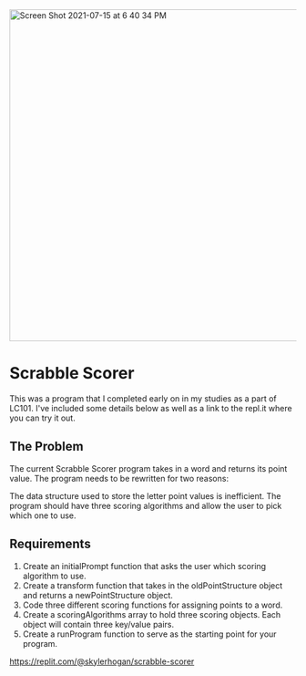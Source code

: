 <img width="582" alt="Screen Shot 2021-07-15 at 6 40 34 PM" src="https://user-images.githubusercontent.com/79928899/125871144-90c8d23a-02e2-47b8-82e4-d2db94b82395.png">

# Scrabble Scorer

This was a program that I completed early on in my studies as a part of LC101. I've included some details below as well as a link to the repl.it where you can try it out.

## The Problem
The current Scrabble Scorer program takes in a word and returns its point value. The program needs to be rewritten for two reasons:

The data structure used to store the letter point values is inefficient.
The program should have three scoring algorithms and allow the user to pick which one to use.

## Requirements

1) Create an initialPrompt function that asks the user which scoring algorithm to use.
2) Create a transform function that takes in the oldPointStructure object and returns a newPointStructure object.
3) Code three different scoring functions for assigning points to a word.
4) Create a scoringAlgorithms array to hold three scoring objects. Each object will contain three key/value pairs.
5) Create a runProgram function to serve as the starting point for your program.

https://replit.com/@skylerhogan/scrabble-scorer
